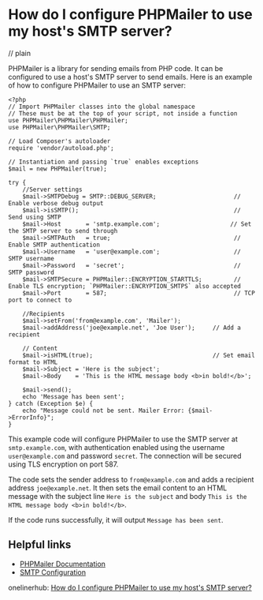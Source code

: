 # How do I configure PHPMailer to use my host's SMTP server?
// plain

PHPMailer is a library for sending emails from PHP code. It can be configured to use a host's SMTP server to send emails. Here is an example of how to configure PHPMailer to use an SMTP server:

```
<?php
// Import PHPMailer classes into the global namespace
// These must be at the top of your script, not inside a function
use PHPMailer\PHPMailer\PHPMailer;
use PHPMailer\PHPMailer\SMTP;

// Load Composer's autoloader
require 'vendor/autoload.php';

// Instantiation and passing `true` enables exceptions
$mail = new PHPMailer(true);

try {
    //Server settings
    $mail->SMTPDebug = SMTP::DEBUG_SERVER;                      // Enable verbose debug output
    $mail->isSMTP();                                            // Send using SMTP
    $mail->Host       = 'smtp.example.com';                    // Set the SMTP server to send through
    $mail->SMTPAuth   = true;                                   // Enable SMTP authentication
    $mail->Username   = 'user@example.com';                     // SMTP username
    $mail->Password   = 'secret';                               // SMTP password
    $mail->SMTPSecure = PHPMailer::ENCRYPTION_STARTTLS;         // Enable TLS encryption; `PHPMailer::ENCRYPTION_SMTPS` also accepted
    $mail->Port       = 587;                                    // TCP port to connect to

    //Recipients
    $mail->setFrom('from@example.com', 'Mailer');
    $mail->addAddress('joe@example.net', 'Joe User');     // Add a recipient

    // Content
    $mail->isHTML(true);                                  // Set email format to HTML
    $mail->Subject = 'Here is the subject';
    $mail->Body    = 'This is the HTML message body <b>in bold!</b>';

    $mail->send();
    echo 'Message has been sent';
} catch (Exception $e) {
    echo "Message could not be sent. Mailer Error: {$mail->ErrorInfo}";
}
```

This example code will configure PHPMailer to use the SMTP server at `smtp.example.com`, with authentication enabled using the username `user@example.com` and password `secret`. The connection will be secured using TLS encryption on port 587.

The code sets the sender address to `from@example.com` and adds a recipient address `joe@example.net`. It then sets the email content to an HTML message with the subject line `Here is the subject` and body `This is the HTML message body <b>in bold!</b>`.

If the code runs successfully, it will output `Message has been sent`.

## Helpful links

- [PHPMailer Documentation](https://github.com/PHPMailer/PHPMailer)
- [SMTP Configuration](https://github.com/PHPMailer/PHPMailer/wiki/SMTP-Configuration)

onelinerhub: [How do I configure PHPMailer to use my host's SMTP server?](https://onelinerhub.com/phpmailer/how-do-i-configure-phpmailer-to-use-my-host-s-smtp-server)